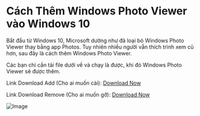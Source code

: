 # Cách Thêm Windows Photo Viewer vào Windows 10

Bắt đầu từ Windows 10, Microsoft dường như đã loại bỏ Windows Photo Viewer thay bằng app Photos. Tuy nhiên nhiều người vẫn thích trình xem cũ hơn, sau đây là cách thêm Windows Photo Viewer.

Các bạn chỉ cần tải file dưới về và chạy là được, khi đó Windows Photo Viewer sẽ được thêm.

Link Download Add (Cho ai muốn cài): [Download Now](https://www.upload.ee/files/12104499/Activate_Windows_Photo_Viewer_on_Windows_10.reg.html)

Link Download Remove (Cho ai muốn gỡ): [Download Now](https://www.upload.ee/files/12104500/Deactivate_Windows_Photo_Viewer_on_Windows_10.reg.html)

![Image](https://www.howtogeek.com/wp-content/uploads/2017/03/wpv_3.png)
